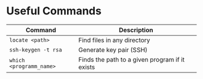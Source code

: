# Useful Commands
| **Command**             | **Description**                                |
| ----------------------- | ---------------------------------------------- |
| `locate <path>`         | Find files in any directory                    |
| `ssh-keygen -t rsa`     | Generate key pair (SSH)                        |
| `which <programm_name>` | Finds the path to a given program if it exists |




